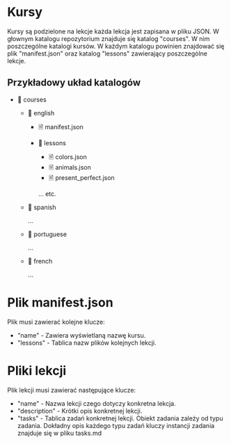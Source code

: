 # Kursy

Kursy są podzielone na lekcje każda lekcja jest zapisana w pliku JSON.
W głownym katalogu repozytorium znajduje się katalog "courses".
W nim poszczególne katalogi kursów. W każdym katalogu powinien
znajdować się plik "manifest.json" oraz katalog "lessons"
zawierający poszczególne lekcje.

## Przykładowy układ katalogów


+ 📂 courses
    - 📂 english
        - 🗎 manifest.json
        - 📂 lessons
            - 🗎 colors.json
            - 🗎 animals.json
            - 🗎 present_perfect.json

            ... etc.
    - 📂 spanish

        ...
    - 📂 portuguese
    
        ...
    - 📂 french

        ...

# Plik manifest.json

Plik musi zawierać kolejne klucze: 

+ "name" - Zawiera wyświetlaną nazwę kursu.
+ "lessons" - Tablica nazw plików kolejnych lekcji.

# Pliki lekcji

Plik lekcji musi zawierać następujące klucze:

+ "name" - Nazwa lekcji czego dotyczy konkretna lekcja.
+ "description" - Krótki opis konkretnej lekcji.
+ "tasks" - Tablica zadań konkretnej lekcji. 
    Obiekt zadania zależy od typu zadania.
    Dokładny opis każdego typu zadań
    kluczy instancji zadania znajduje się
    w pliku tasks.md
